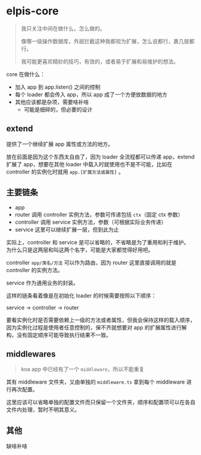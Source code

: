 # elpis-core

> 我只关注中间在做什么，怎么做的。
>
> 像哪一级操作数据库，外层拦截这种我都视为扩展，怎么说都行，裹几层都行。
>
> 我可能更喜欢精妙的技巧，有效的，或者易于扩展和易维护的想法。

core 在做什么：

- 加入 app 到 app.listen() 之间的控制
- 每个 loader 都会传入 app，所以 app 成了一个方便放数据的地方
- 其他应该都是杂项，需要啥补啥
  - 可能是细碎的，但必要的设计

## extend

提供了一个继续扩展 app 属性或方法的地方。

放在前面是因为这个东西太自由了，因为 loader 全流程都可以传递 app，extend 扩展了 app，想要在其他 loader 中载入时就使用也不是不可能，比如在 controller 的实例化时就用 `app.[扩展方法或属性]` 。

## 主要链条

- app
- router        调用 controller 实例方法，参数可传递包括 `ctx`（固定 ctx 参数）
- controller    调用 service    实例方法，参数（可根据实际业务传递）
- service       这里可以继续扩展一层，但到此为止

实际上，controller 和 service 是可以省略的，不省略是为了重用和利于维护。
为什么只是这两层和叫这两个名字，可能是大家都觉得好用吧。

controller `app/类名/方法` 可以作为路由，因为 router 这里直接调用的就是 controller 的实例方法。

service 作为通用业务的封装。

这样的链条看着像是在初始化 loader 的时候需要按照以下顺序：

service -> controller -> router

要看实例化时是否需要依赖上一级的方法或者属性，但我会保持这样的载入顺序，因为实例化过程是使用者任意控制的，保不齐就想要对 app 的扩展属性进行解构，没有固定顺序可能导致执行结果不一致。

## middlewares

> koa app 中已经有了一个 `middleware`，所以不能重复

其有 middleware 文件夹，又由单独的 `middleware.ts` 拿到每个 middleware 进行再次配置。

这里应该可以省略单独的配置文件而只保留一个文件夹，顺序和配置项可以在各自文件内处理，暂时不明其意义。

## 其他

缺啥补啥
